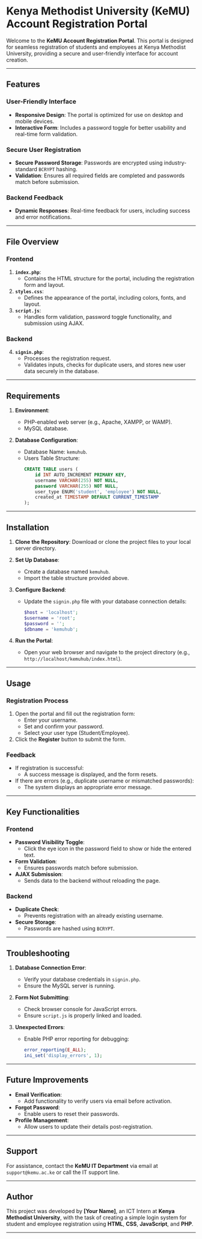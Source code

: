 # Kenya Methodist University (KeMU) Account Registration Portal

Welcome to the **KeMU Account Registration Portal**. This portal is designed for seamless registration of students and employees at Kenya Methodist University, providing a secure and user-friendly interface for account creation.

---

## Features

### User-Friendly Interface
- **Responsive Design**: The portal is optimized for use on desktop and mobile devices.
- **Interactive Form**: Includes a password toggle for better usability and real-time form validation.

### Secure User Registration
- **Secure Password Storage**: Passwords are encrypted using industry-standard `BCRYPT` hashing.
- **Validation**: Ensures all required fields are completed and passwords match before submission.

### Backend Feedback
- **Dynamic Responses**: Real-time feedback for users, including success and error notifications.

---

## File Overview

### Frontend
1. **`index.php`**: 
   - Contains the HTML structure for the portal, including the registration form and layout.
2. **`styles.css`**:
   - Defines the appearance of the portal, including colors, fonts, and layout.
3. **`script.js`**:
   - Handles form validation, password toggle functionality, and submission using AJAX.

### Backend
4. **`signin.php`**:
   - Processes the registration request.
   - Validates inputs, checks for duplicate users, and stores new user data securely in the database.

---

## Requirements

1. **Environment**:
   - PHP-enabled web server (e.g., Apache, XAMPP, or WAMP).
   - MySQL database.

2. **Database Configuration**:
   - Database Name: `kemuhub`.
   - Users Table Structure:
     ```sql
     CREATE TABLE users (
         id INT AUTO_INCREMENT PRIMARY KEY,
         username VARCHAR(255) NOT NULL,
         password VARCHAR(255) NOT NULL,
         user_type ENUM('student', 'employee') NOT NULL,
         created_at TIMESTAMP DEFAULT CURRENT_TIMESTAMP
     );
     ```

---

## Installation

1. **Clone the Repository**:
   Download or clone the project files to your local server directory.

2. **Set Up Database**:
   - Create a database named `kemuhub`.
   - Import the table structure provided above.

3. **Configure Backend**:
   - Update the `signin.php` file with your database connection details:
     ```php
     $host = 'localhost';
     $username = 'root';
     $password = '';
     $dbname = 'kemuhub';
     ```

4. **Run the Portal**:
   - Open your web browser and navigate to the project directory (e.g., `http://localhost/kemuhub/index.html`).

---

## Usage

### Registration Process
1. Open the portal and fill out the registration form:
   - Enter your username.
   - Set and confirm your password.
   - Select your user type (Student/Employee).
2. Click the **Register** button to submit the form.

### Feedback
- If registration is successful:
  - A success message is displayed, and the form resets.
- If there are errors (e.g., duplicate username or mismatched passwords):
  - The system displays an appropriate error message.

---

## Key Functionalities

### Frontend
- **Password Visibility Toggle**:
  - Click the eye icon in the password field to show or hide the entered text.
- **Form Validation**:
  - Ensures passwords match before submission.
- **AJAX Submission**:
  - Sends data to the backend without reloading the page.

### Backend
- **Duplicate Check**:
  - Prevents registration with an already existing username.
- **Secure Storage**:
  - Passwords are hashed using `BCRYPT`.

---

## Troubleshooting

1. **Database Connection Error**:
   - Verify your database credentials in `signin.php`.
   - Ensure the MySQL server is running.

2. **Form Not Submitting**:
   - Check browser console for JavaScript errors.
   - Ensure `script.js` is properly linked and loaded.

3. **Unexpected Errors**:
   - Enable PHP error reporting for debugging:
     ```php
     error_reporting(E_ALL);
     ini_set('display_errors', 1);
     ```

---

## Future Improvements

- **Email Verification**:
  - Add functionality to verify users via email before activation.
- **Forgot Password**:
  - Enable users to reset their passwords.
- **Profile Management**:
  - Allow users to update their details post-registration.

---

## Support

For assistance, contact the **KeMU IT Department** via email at `support@kemu.ac.ke` or call the IT support line.

---

## Author

This project was developed by **[Your Name]**, an ICT Intern at **Kenya Methodist University**, with the task of creating a simple login system for student and employee registration using **HTML**, **CSS**, **JavaScript**, and **PHP**.

---
